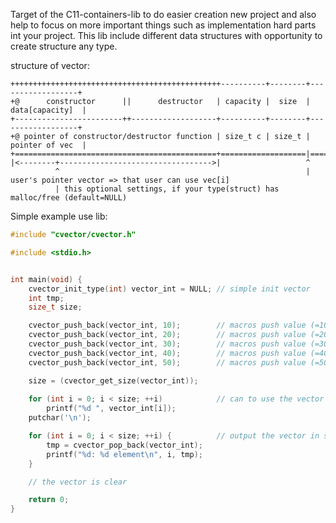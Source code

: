 Target of the C11-containers-lib to do easier creation new project and also help to focus on more important things such as implementation hard parts int your project. This lib include different data structures with opportunity to create structure any type.

structure of vector:


```
+++++++++++++++++++++++++++++++++++++++++++++++----------+--------+------------------+
+@      constructor      ||      destructor   | capacity |  size  |  data[capacity]  |
+------------------------++-------------------+----------+--------+------------------+
+@ pointer of constructor/destructor function | size_t c | size_t |  pointer of vec  |
+=============================================+===================|==================+
|<--------+---------------------------------->|                   ^
          ^                                                       | user's pointer vector => that user can use vec[i]
          | this optional settings, if your type(struct) has malloc/free (default=NULL) 
```

Simple example use lib:
```C
#include "cvector/cvector.h"

#include <stdio.h>


int main(void) {
    cvector_init_type(int) vector_int = NULL; // simple init vector
    int tmp;
    size_t size;

    cvector_push_back(vector_int, 10);        // macros push value (=10) in the end of vector_int
    cvector_push_back(vector_int, 20);        // macros push value (=20) in the end of vector_int
    cvector_push_back(vector_int, 30);        // macros push value (=30) in the end of vector_int
    cvector_push_back(vector_int, 40);        // macros push value (=40) in the end of vector_int
    cvector_push_back(vector_int, 50);        // macros push value (=50) in the end of vector_int

    size = (cvector_get_size(vector_int));
    
    for (int i = 0; i < size; ++i)            // can to use the vector as usual array in C lib
        printf("%d ", vector_int[i]);
    putchar('\n');

    for (int i = 0; i < size; ++i) {          // output the vector in stdout + clear node
        tmp = cvector_pop_back(vector_int);
        printf("%d: %d element\n", i, tmp);
    }

    // the vector is clear

    return 0;
}
```